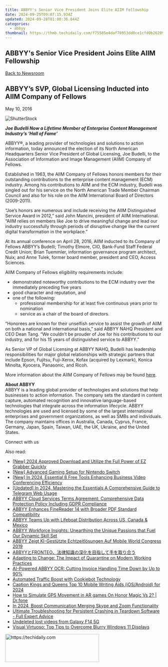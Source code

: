 ```yaml
---
title: ABBYY's Senior Vice President Joins Elite AIIM Fellowship
date: 2024-09-25T09:07:15.934Z
updated: 2024-09-28T01:00:36.844Z
categories:
  - abbyy
thumbnail: https://thmb.techidaily.com/f75585e4daf78953dd0ce1cfd0b26209fab1e9c588003fe7de564148a8e3e23c.jpg
---
```


## ABBYY's Senior Vice President Joins Elite AIIM Fellowship

[Back to Newsroom](https://tools.techidaily.com/abbyy/products/)

## ABBYY’s SVP, Global Licensing Inducted into AIIM Company of Fellows

May 10, 2016

![ShutterStock](https://content.abbyy.com/-/media/project/abbyy/abbyy/branchtemplates/shutterstock_1272462163_1296-x-729.jpg?h=729&iar=0&w=1296)

**_Joe Budelli Now a Lifetime Member of Enterprise Content Management Industry’s ‘Hall of Fame’_**

ABBYY®, a leading provider of technologies and solutions to action information, today announced the election of its North American Headquarters Senior Vice President of Global Licensing, Joe Budelli, to the Association of Information and Image Management (AIIM) Company of Fellows.

Established in 1963, the AIIM Company of Fellows honors members for their outstanding contributions to the enterprise content management (ECM) industry. Among his contributions to AIIM and the ECM industry, Budelli was singled out for his service on the North American Trade Member Chairman Council and also for his role on the AIIM International Board of Directors (2009-2011).

“Joe’s honors are numerous and include receiving the AIIM Distinguished Service Award in 2012,” said John Mancini, president of AIIM International. “AIIM relies on members like Joe to drive meaningful change and lead our industry successfully through periods of disruptive change like the current digital transformation in the workplace.”

At its annual conference on April 28, 2016, AIIM inducted to its Company of Fellows ABBYY’s Budelli; Timothy Elmore, CIO, Bank-Fund Staff Federal Credit Union; Brian Tuemmler, information governance program architect, Nuix; and Anne Tulek, former board member, president and CEO, Access Sciences.

AIIM Company of Fellows eligibility requirements include:

* demonstrated noteworthy contributions to the ECM industry over the immediately preceding five years
* good character and reputation, and
* one of the following:
   * professional membership for at least five continuous years prior to nomination
   * service as a chair of the board of directors.

“Honorees are known for their unselfish service to assist the growth of AIIM on both a national and international basis,” said ABBYY NAHQ President and CEO Dean Tang. “We couldn’t be prouder of Joe for his contributions to our industry, and for his 15 years of distinguished service to ABBYY.”

As Senior VP of Global Licensing at ABBYY NAHQ, Budelli has leadership responsibilities for major global relationships with strategic partners that include Epson, Fujitsu, Fuji-Xerox, Kofax (acquired by Lexmark), Konica Minolta, Kyocera, Panasonic, and Ricoh.

More information about the AIIM Company of Fellows may be found [here](http://www.aiim.org/About/News/AIIM-Awards-2016).

**About ABBYY**  
 ABBYY is a leading global provider of technologies and solutions that help businesses to action information. The company sets the standard in content capture, automated recognition and innovative language-based technologies that integrate across the information lifecycle. ABBYY technologies are used and licensed by some of the largest international enterprises and government organizations, as well as SMBs and individuals. The company maintains offices in Australia, Canada, Cyprus, France, Germany, Japan, Spain, Taiwan, UAE, the UK, Ukraine, and the United States.

  
Connect with us

<ins class="adsbygoogle"
     style="display:block"
     data-ad-format="autorelaxed"
     data-ad-client="ca-pub-7571918770474297"
     data-ad-slot="1223367746"></ins>

<ins class="adsbygoogle"
     style="display:block"
     data-ad-client="ca-pub-7571918770474297"
     data-ad-slot="8358498916"
     data-ad-format="auto"
     data-full-width-responsive="true"></ins>

<span class="atpl-alsoreadstyle">Also read:</span>
<div><ul>
<li><a href="https://remote-screen-capture.techidaily.com/new-2024-approved-download-and-utilize-the-full-power-of-ez-grabber-quickly/"><u>[New] 2024 Approved Download and Utilize the Full Power of EZ Grabber Quickly</u></a></li>
<li><a href="https://screen-mirroring-recording.techidaily.com/new-advanced-gaming-setup-for-nintendo-switch/"><u>[New] Advanced Gaming Setup for Nintendo Switch</u></a></li>
<li><a href="https://remote-screen-capture.techidaily.com/new-in-2024-essential-8-free-tools-enhancing-business-video-conferencing-efficiency/"><u>[New] In 2024, Essential 8 Free Tools Enhancing Business Video Conferencing Efficiency</u></a></li>
<li><a href="https://fox-boxes.techidaily.com/updated-in-2024-mastering-the-essentials-a-comprehensive-guide-to-telegram-web-usage/"><u>[Updated] In 2024, Mastering the Essentials A Comprehensive Guide to Telegram Web Usage</u></a></li>
<li><a href="https://solve-marvelous.techidaily.com/abbyy-cloud-services-terms-agreement-comprehensive-data-protection-policy-including-gdpr-compliance/"><u>ABBYY Cloud Services Terms Agreement: Comprehensive Data Protection Policy Including GDPR Compliance</u></a></li>
<li><a href="https://solve-marvelous.techidaily.com/abbyy-enhances-finereader-14-with-broader-pdf-standard-compatibility/"><u>ABBYY Enhances FineReader 14 with Broader PDF Standard Compatibility</u></a></li>
<li><a href="https://solve-marvelous.techidaily.com/abbyy-teams-up-with-lifeboat-distribution-across-us-canada-and-mexico/"><u>ABBYY Teams Up with Lifeboat Distribution Across US, Canada & Mexico</u></a></li>
<li><a href="https://solve-marvelous.techidaily.com/abbyy-workforce-insights-unearthing-the-unique-passions-that-fuel-our-dynamic-skill-set/"><u>ABBYY Workforce Insights: Unearthing the Unique Passions that Fuel Our Dynamic Skill Set</u></a></li>
<li><a href="https://solve-marvelous.techidaily.com/abbyy-zeigt-ki-gestutzte-echtzeitlosungen-auf-mobile-world-congress-2019/"><u>ABBYY Zeigt KI-Gestützte Echtzeitlösungen Auf Mobile World Congress 2019</u></a></li>
<li><a href="https://solve-marvelous.techidaily.com/abbyyfronteo/"><u>ABBYYとFRONTEO、法律知識の深化を目指して手を取り合う</u></a></li>
<li><a href="https://solve-marvelous.techidaily.com/adapting-to-change-the-impact-of-quarantine-on-modern-working-practices/"><u>Adapting to Change: The Impact of Quarantine on Modern Working Practices</u></a></li>
<li><a href="https://solve-marvelous.techidaily.com/ai-powered-abbyy-ocr-cutting-invoice-handling-time-down-by-up-to-90/"><u>AI-Powered ABBYY OCR: Cutting Invoice Handling Time Down by Up to 90%</u></a></li>
<li><a href="https://solve-marvelous.techidaily.com/automated-traffic-boost-with-cookiebot-technology/"><u>Automated Traffic Boost with Cookiebot Technology</u></a></li>
<li><a href="https://extra-lessons.techidaily.com/caption-kings-and-queens-top-10-mobile-writing-aids-iosandroid-for-2024/"><u>Caption Kings and Queens Top 10 Mobile Writing Aids (iOS/Android) for 2024</u></a></li>
<li><a href="https://fake-location.techidaily.com/how-to-simulate-gps-movement-in-ar-games-on-honor-magic-vs-2-drfone-by-drfone-virtual-android/"><u>How to Simulate GPS Movement in AR games On Honor Magic Vs 2? | Dr.fone</u></a></li>
<li><a href="https://extra-tips.techidaily.com/in-2024-boost-communication-merging-skype-and-zoom-functionality/"><u>In 2024, Boost Communication Merging Skype and Zoom Functionality</u></a></li>
<li><a href="https://win-solutions.techidaily.com/ultimate-troubleshooting-for-persistent-crashing-in-teardown-software-full-expert-advice/"><u>Ultimate Troubleshooting for Persistent Crashing in Teardown Software - Full Expert Advice</u></a></li>
<li><a href="https://techidaily.com/undeleted-lost-videos-from-galaxy-f14-5g-by-fonelab-android-recover-video/"><u>Undeleted lost videos from Galaxy F14 5G</u></a></li>
<li><a href="https://win11.techidaily.com/visual-virtuoso-top-tips-to-overcome-blurry-windows-11-displays/"><u>Visual Virtuoso: Top Tips to Overcome Blurry Windows 11 Displays</u></a></li>
</ul></div>

<!-- affiliate ads begin -->
<a href="https://25home.pxf.io/c/5597632/2148645/16836" target="_top" id="2148645">
  <img src="//a.impactradius-go.com/display-ad/16836-2148645" border="0" alt="https://techidaily.com" width="300" height="90"/>
</a>
<img height="0" width="0" src="https://25home.pxf.io/i/5597632/2148645/16836" style="position:absolute;visibility:hidden;" border="0" />
<!-- affiliate ads end -->

